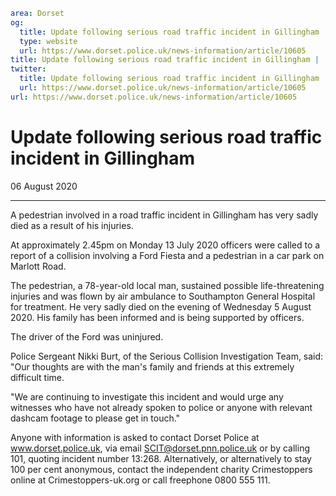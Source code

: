 ```yaml
area: Dorset
og:
  title: Update following serious road traffic incident in Gillingham
  type: website
  url: https://www.dorset.police.uk/news-information/article/10605
title: Update following serious road traffic incident in Gillingham |
twitter:
  title: Update following serious road traffic incident in Gillingham
  url: https://www.dorset.police.uk/news-information/article/10605
url: https://www.dorset.police.uk/news-information/article/10605
```

# Update following serious road traffic incident in Gillingham

06 August 2020

* * *

A pedestrian involved in a road traffic incident in Gillingham has very sadly died as a result of his injuries.

At approximately 2.45pm on Monday 13 July 2020 officers were called to a report of a collision involving a Ford Fiesta and a pedestrian in a car park on Marlott Road.

The pedestrian, a 78-year-old local man, sustained possible life-threatening injuries and was flown by air ambulance to Southampton General Hospital for treatment. He very sadly died on the evening of Wednesday 5 August 2020. His family has been informed and is being supported by officers.

The driver of the Ford was uninjured.

Police Sergeant Nikki Burt, of the Serious Collision Investigation Team, said: "Our thoughts are with the man's family and friends at this extremely difficult time.

"We are continuing to investigate this incident and would urge any witnesses who have not already spoken to police or anyone with relevant dashcam footage to please get in touch."

Anyone with information is asked to contact Dorset Police at www.dorset.police.uk, via email SCIT@dorset.pnn.police.uk or by calling 101, quoting incident number 13:268. Alternatively, or alternatively to stay 100 per cent anonymous, contact the independent charity Crimestoppers online at Crimestoppers-uk.org or call freephone 0800 555 111.
